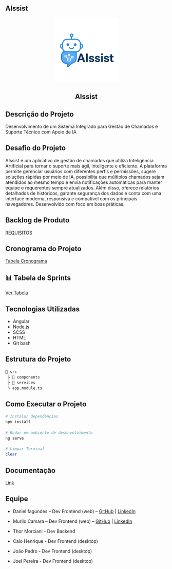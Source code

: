 ## AIssist
<p align="center">
    <img src="Frontend/AIssist/src/assets/logo.png" alt="logo da AIssist" width="200">
    <h2 align="center"> AIssist</h2>
</p>

## Descrição do Projeto
Desenvolvimento de um Sistema Integrado para Gestão de Chamados e Suporte Técnico com Apoio de IA

## Desafio do Projeto
AIssist é um aplicativo de gestão de chamados que utiliza Inteligência Artificial para tornar o suporte mais ágil, inteligente e eficiente. A plataforma permite gerenciar usuários com diferentes perfis e permissões, sugere soluções rápidas por meio de IA, possibilita que múltiplos chamados sejam atendidos ao mesmo tempo e envia notificações automáticas para manter equipe e requerentes sempre atualizados. Além disso, oferece relatórios detalhados de históricos, garante segurança dos dados e conta com uma interface moderna, responsiva e compatível com os principais navegadores. Desenvolvido com foco em boas práticas.

## Backlog de Produto
[REQUISITOS](https://github.com/DANFAGUNDES0/PimWeb/blob/main/Requisitos%3Etxt )

## Cronograma do Projeto

[Tabela Cronograma](https://github.com/MuriloCSilva/PimWebUnip/blob/main/Cronograma%20Projeto) 


## 📊 Tabela de Sprints
[Ver Tabela](https://github.com/MuriloCSilva/PimWebUnip/blob/main/Tabela%20das%20Sprints)

## Tecnologias Utilizadas
- Angular
- Node.js
- SCSS
- HTML
- Git bash
## Estrutura do Projeto
```bash
📂 src
 ┣ 📂 components
 ┣ 📂 services
 ┗ app.module.ts
```

## Como Executar o Projeto
```bash
# Instalar dependências
npm install

# Rodar em ambiente de desenvolvimento
ng serve

# Limpar Terminal
clear
```

## Documentação

[Link](#) 

## Equipe
- Daniel fagundes – Dev Frontend (web)  – [GitHub](https://github.com/DANFAGUNDES0) | [LinkedIn](https://www.linkedin.com/in/daniel-fagundes-916ba4246?utm_source=share&utm_campaign=share_via&utm_content=profile&utm_medium=ios_app)

- Murilo Camara – Dev Frontend (web) – [GitHub](https://github.com/MuriloCSilva) | [LinkedIn](https://www.linkedin.com/in/murilocamara?utm_source=share&utm_campaign=share_via&utm_content=profile&utm_medium=ios_app)

- Thor Morciani - Dev Backend

- Caio Henrique - Dev Frontend (desktop)

- João Pedro - Dev Frontend (desktop)

- Joel Pereira - Dev Frontend (desktop)



